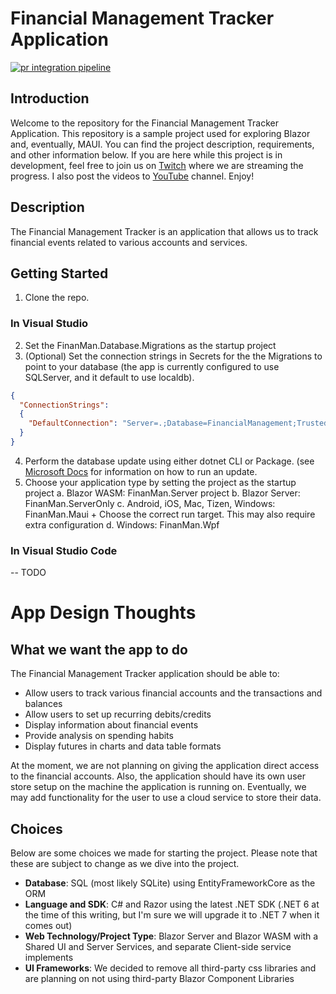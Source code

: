 # Financial Management Tracker Application

[![pr integration pipeline](https://github.com/one1lion/financial-management/actions/workflows/CI_build.yml/badge.svg?branch=main&event=workflow_run)](https://github.com/one1lion/financial-management/actions/workflows/CI_build.yml)

## Introduction

Welcome to the repository for the Financial Management Tracker Application.  This repository is a sample project used for exploring Blazor and, eventually, MAUI. You can find the project description, requirements, and other information below.  If you are here while this project is in development, feel free to join us on [Twitch](https://twitch.tv/one1lion) where we are streaming the progress.  I also post the videos to [YouTube](https://www.youtube.com/channel/UCYttq_qNbnkGgL7R93IrP-A) channel.  Enjoy!

## Description

The Financial Management Tracker is an application that allows us to track financial events related to various accounts and services.

## Getting Started

1. Clone the repo.

### In Visual Studio
2. Set the FinanMan.Database.Migrations as the startup project
3. (Optional) Set the connection strings in Secrets for the the Migrations to point to your database (the app is currently configured to use SQLServer, and it default to use localdb).
```json
{
  "ConnectionStrings":
  {
    "DefaultConnection": "Server=.;Database=FinancialManagement;Trusted_Connection=True;MultipleActiveResultSets=true;TrustServerCertificate=true"
  }
}
```
4. Perform the database update using either dotnet CLI or Package. (see [Microsoft Docs](https://learn.microsoft.com/en-us/ef/core/managing-schemas/migrations/?tabs=dotnet-core-cli#create-your-database-and-schema) for information on how to run an update.
5. Choose your application type by setting the project as the startup project
  a. Blazor WASM: FinanMan.Server project
  b. Blazor Server: FinanMan.ServerOnly
  c. Android, iOS, Mac, Tizen, Windows: FinanMan.Maui + Choose the correct run target.  This may also require extra configuration
  d. Windows: FinanMan.Wpf

### In Visual Studio Code
-- TODO

# App Design Thoughts
## What we want the app to do

The Financial Management Tracker application should be able to: 
 - Allow users to track various financial accounts and the transactions and balances
 - Allow users to set up recurring debits/credits
 - Display information about financial events
 - Provide analysis on spending habits
 - Display futures in charts and data table formats

At the moment, we are not planning on giving the application direct access to the financial accounts.  Also, the application should have its own user store setup on the machine the application is running on.  Eventually, we may add functionality for the user to use a cloud service to store their data.

## Choices

Below are some choices we made for starting the project.  Please note that these are subject to change as we dive into the project.

- **Database**: SQL (most likely SQLite) using EntityFrameworkCore as the ORM
- **Language and SDK**: C# and Razor using the latest .NET SDK (.NET 6 at the time of this writing, but I'm sure we will upgrade it to .NET 7 when it comes out)
- **Web Technology/Project Type**: Blazor Server and Blazor WASM with a Shared UI and Server Services, and separate Client-side service implements
- **UI Frameworks**: We decided to remove all third-party css libraries and are planning on not using third-party Blazor Component Libraries

